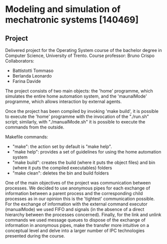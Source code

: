 # Modeling and simulation of mechatronic systems [140469]
## Project

Delivered project for the Operating System course of the bachelor degree in Computer Science, University of Trento.
Course professor: Bruno Crispo
Collaborators:
- Battistotti Tommaso
- Berlanda Leonardo 
- Farina Davide 

The project consists of two main objects: the 'home' programme, which simulates the entire home automation system, and the 'maunalMode' programme, which allows interaction by external agents. 

Once the project has been compiled by invoking 'make build', it is possible to execute the 'home' programme with the invocation of the "./run.sh" script; similarly, with "./manualMode.sh" it is possible to execute the commands from the outside.

Makefile commands:
- "make": the action set by default is "make help".
- "make help": provides a set of guidelines for using the home automation system
- "make build": creates the build (where it puts the object files) and bin (where it puts the compiled executables) folders
- "make clean": deletes the bin and build folders

One of the main objectives of the project was communication between processes. 
We decided to use anonymous pipes for each exchange of information between a parent process and the corresponding 
child processes as in our opinion this is the 'tightest' communication possible.
For the exchange of information with the external command executor (manualMode) we used FIFO and signals (in the absence of a direct hierarchy between the processes concerned).
Finally, for the link and unlink commands we used message queues to dispose of the exchange of 
information in anonymous pipes, make the transfer more intuitive on a conceptual level and delve into 
a larger number of IPC technologies presented during the course.
